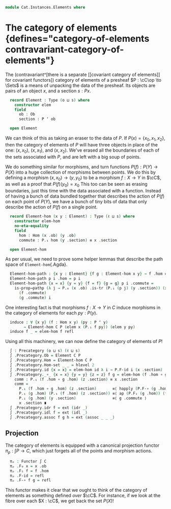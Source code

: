 <!--
```agda
open import Cat.Prelude
```
-->

```agda
module Cat.Instances.Elements where
```

<!--
```agda
module _ {o ℓ s} (C : Precategory o ℓ) (P : Functor (C ^op) (Sets s)) where
  open Precategory C
  open Functor
  private module P = Functor P
```
-->

# The category of elements {defines="category-of-elements contravariant-category-of-elements"}

The (contravariant^[there is a separate [[covariant category of elements]] for
covariant functors]) category of elements of a presheaf $P : \cC\op \to \Sets$
is a means of unpacking the data of the presheaf. Its objects are pairs of an
object $x$, and a section $s : P x$.

```agda
  record Element : Type (o ⊔ s) where
    constructor elem
    field
      ob : Ob
      section : P ʻ ob

  open Element
```

We can think of this as taking an eraser to the data of $P$. If $P(x) =
\{x_0, x_1, x_2\}$, then the category of elements of $P$ will have three
objects in place of the one: $(x, x_0)$, $(x, x_1)$, and $(x, x_2)$.
We've erased all the boundaries of each of the sets associated with $P$,
and are left with a big soup of points.

We do something similar for morphisms, and turn functions $P(f) : P(Y)
\to P(X)$ into a huge collection of morphisms between points. We do this
by defining a morphism $(x, x_0) \to (y, y_0)$ to be a morphism $f : X
\to Y$ in $\cC$, as well as a proof that $P(f)(y_0) = x_0$ This too
can be seen as erasing boundaries, just this time with the data
associated with a function. Instead of having a bunch of data bundled
together that describes the action of $P(f)$ on each point of $P(Y)$, we
have a bunch of tiny bits of data that only describe the action of
$P(f)$ on a single point.

```agda
  record Element-hom (x y : Element) : Type (ℓ ⊔ s) where
    constructor elem-hom
    no-eta-equality
    field
      hom : Hom (x .ob) (y .ob)
      commute : P.₁ hom (y .section) ≡ x .section

  open Element-hom
```

As per usual, we need to prove some helper lemmas that describe the path
space of `Element-hom`{.Agda}.

```agda
  Element-hom-path : {x y : Element} {f g : Element-hom x y} → f .hom ≡ g .hom → f ≡ g
  Element-hom-path p i .hom = p i
  Element-hom-path {x = x} {y = y} {f = f} {g = g} p i .commute =
    is-prop→pathp (λ j → P.₀ (x .ob) .is-tr (P.₁ (p j) (y .section)) (x .section))
      (f .commute)
      (g .commute) i
```

<!--
```agda
unquoteDecl H-Level-Element-hom = declare-record-hlevel 2 H-Level-Element-hom (quote Element-hom)

module _ {o ℓ s} {C : Precategory o ℓ} {P : Functor (C ^op) (Sets s)} where instance
  open Element

  Extensional-element-hom
    : ∀ {x y : Element C P} {ℓr}
    → ⦃ ext : Extensional (C .Precategory.Hom (x .ob) (y .ob)) ℓr ⦄
    → Extensional (Element-hom C P x y) ℓr
  Extensional-element-hom ⦃ ext ⦄ = injection→extensional
    (C .Precategory.Hom-set _ _) (Element-hom-path C P) ext

module _ {o ℓ s} (C : Precategory o ℓ) (P : Functor (C ^op) (Sets s)) where
  private module P = Functor P
  open Precategory C
  open Functor
  open Element-hom
  open Element
```
-->

One interesting fact is that morphisms $f : X \to Y$ in $C$ induce
morphisms in the category of elements for each $py : P(y)$.

```agda
  induce : ∀ {x y} (f : Hom x y) (py : P ʻ y)
        → Element-hom C P (elem x (P.₁ f py)) (elem y py)
  induce f _ = elem-hom f refl
```

Using all this machinery, we can now define the category of elements of
$P$!

```agda
  ∫ : Precategory (o ⊔ s) (ℓ ⊔ s)
  ∫ .Precategory.Ob = Element C P
  ∫ .Precategory.Hom = Element-hom C P
  ∫ .Precategory.Hom-set _ _ = hlevel 2
  ∫ .Precategory.id {x = x} = elem-hom id λ i → P.F-id i (x .section)
  ∫ .Precategory._∘_ {x = x} {y = y} {z = z} f g = elem-hom (f .hom ∘ g .hom) comm where abstract
    comm : P.₁ (f .hom ∘ g .hom) (z .section) ≡ x .section
    comm =
      P.₁ (f .hom ∘ g .hom) (z .section)       ≡⟨ happly (P.F-∘ (g .hom) (f .hom)) (z .section) ⟩
      P.₁ (g .hom) (P.₁ (f .hom) (z .section)) ≡⟨ ap (P.F₁ (g .hom)) (f .commute)  ⟩
      P.₁ (g .hom) (y .section)                ≡⟨ g .commute ⟩
      x .section ∎
  ∫ .Precategory.idr f = ext (idr _)
  ∫ .Precategory.idl f = ext (idl _)
  ∫ .Precategory.assoc f g h = ext (assoc _ _ _)
```

## Projection

The category of elements is equipped with a canonical projection functor
$\pi_p : \int P \to C$, which just forgets all of the points and
morphism actions.

```agda
  πₚ : Functor ∫ C
  πₚ .F₀ x = x .ob
  πₚ .F₁ f = f .hom
  πₚ .F-id = refl
  πₚ .F-∘ f g = refl
```

This functor makes it clear that we ought to think of the category of
elements as something defined _over_ $\cC$. For instance, if we look
at the fibre over each $X : \cC$, we get back the set $P(X)$!

